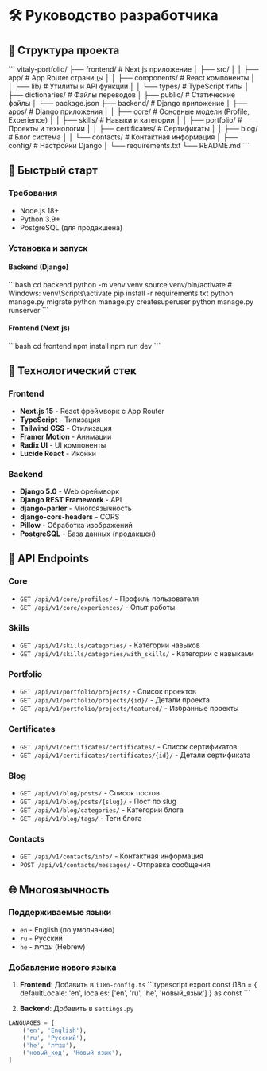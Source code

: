 # 🛠️ Руководство разработчика

## 📁 Структура проекта

\`\`\`
vitaly-portfolio/
├── frontend/                 # Next.js приложение
│   ├── src/
│   │   ├── app/             # App Router страницы
│   │   ├── components/      # React компоненты
│   │   ├── lib/            # Утилиты и API функции
│   │   └── types/          # TypeScript типы
│   ├── dictionaries/       # Файлы переводов
│   ├── public/            # Статические файлы
│   └── package.json
├── backend/                # Django приложение
│   ├── apps/              # Django приложения
│   │   ├── core/         # Основные модели (Profile, Experience)
│   │   ├── skills/       # Навыки и категории
│   │   ├── portfolio/    # Проекты и технологии
│   │   ├── certificates/ # Сертификаты
│   │   ├── blog/        # Блог система
│   │   └── contacts/    # Контактная информация
│   ├── config/          # Настройки Django
│   └── requirements.txt
└── README.md
\`\`\`

## 🚀 Быстрый старт

### Требования
- Node.js 18+
- Python 3.9+
- PostgreSQL (для продакшена)

### Установка и запуск

#### Backend (Django)
\`\`\`bash
cd backend
python -m venv venv
source venv/bin/activate  # Windows: venv\Scripts\activate
pip install -r requirements.txt
python manage.py migrate
python manage.py createsuperuser
python manage.py runserver
\`\`\`

#### Frontend (Next.js)
\`\`\`bash
cd frontend
npm install
npm run dev
\`\`\`

## 🔧 Технологический стек

### Frontend
- **Next.js 15** - React фреймворк с App Router
- **TypeScript** - Типизация
- **Tailwind CSS** - Стилизация
- **Framer Motion** - Анимации
- **Radix UI** - UI компоненты
- **Lucide React** - Иконки

### Backend
- **Django 5.0** - Web фреймворк
- **Django REST Framework** - API
- **django-parler** - Многоязычность
- **django-cors-headers** - CORS
- **Pillow** - Обработка изображений
- **PostgreSQL** - База данных (продакшен)

## 📡 API Endpoints

### Core
- `GET /api/v1/core/profiles/` - Профиль пользователя
- `GET /api/v1/core/experiences/` - Опыт работы

### Skills
- `GET /api/v1/skills/categories/` - Категории навыков
- `GET /api/v1/skills/categories/with_skills/` - Категории с навыками

### Portfolio
- `GET /api/v1/portfolio/projects/` - Список проектов
- `GET /api/v1/portfolio/projects/{id}/` - Детали проекта
- `GET /api/v1/portfolio/projects/featured/` - Избранные проекты

### Certificates
- `GET /api/v1/certificates/certificates/` - Список сертификатов
- `GET /api/v1/certificates/certificates/{id}/` - Детали сертификата

### Blog
- `GET /api/v1/blog/posts/` - Список постов
- `GET /api/v1/blog/posts/{slug}/` - Пост по slug
- `GET /api/v1/blog/categories/` - Категории блога
- `GET /api/v1/blog/tags/` - Теги блога

### Contacts
- `GET /api/v1/contacts/info/` - Контактная информация
- `POST /api/v1/contacts/messages/` - Отправка сообщения

## 🌐 Многоязычность

### Поддерживаемые языки
- `en` - English (по умолчанию)
- `ru` - Русский
- `he` - עברית (Hebrew)

### Добавление нового языка

1. **Frontend**: Добавить в `i18n-config.ts`
\`\`\`typescript
export const i18n = {
  defaultLocale: 'en',
  locales: ['en', 'ru', 'he', 'новый_язык']
} as const
\`\`\`

2. **Backend**: Добавить в `settings.py`
```python
LANGUAGES = [
    ('en', 'English'),
    ('ru', 'Русский'),
    ('he', 'עברית'),
    ('новый_код', 'Новый язык'),
]
